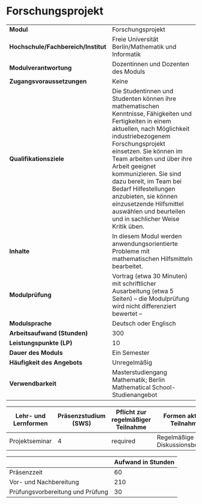 # Forschungsprojekt
|                                    |   |
|------------------------------------|---|
|**Modul**                           | Forschungsprojekt |
|**Hochschule/Fachbereich/Institut** | Freie Universität Berlin/Mathematik und Informatik |
|**Modulverantwortung**              | Dozentinnen und Dozenten des Moduls |
|**Zugangsvoraussetzungen**          | Keine |
|**Qualifikationsziele**             | Die Studentinnen und Studenten können ihre mathematischen Kenntnisse, Fähigkeiten und Fertigkeiten in einem aktuellen, nach Möglichkeit industriebezogenem Forschungsprojekt einsetzen. Sie können im Team arbeiten und über ihre Arbeit geeignet kommunizieren. Sie sind dazu bereit, im Team bei Bedarf Hilfestellungen anzubieten, sie können einzusetzende Hilfsmittel auswählen und beurteilen und in sachlicher Weise Kritik üben. |
|**Inhalte**                         | In diesem Modul werden anwendungsorientierte Probleme mit mathematischen Hilfsmitteln bearbeitet. |
|**Modulprüfung**                    | Vortrag (etwa 30 Minuten) mit schriftlicher Ausarbeitung (etwa 5 Seiten) – die Modulprüfung wird nicht differenziert bewertet – |
|**Modulsprache**                    | Deutsch oder Englisch |
|**Arbeitsaufwand (Stunden)**        | 300 |
|**Leistungspunkte (LP)**            | 10 |
|**Dauer des Moduls**                | Ein Semester |
|**Häufigkeit des Angebots**         | Unregelmäßig |
|**Verwendbarkeit**                  | Masterstudiengang Mathematik; Berlin Mathematical School-Studienangebot |

| Lehr- und Lernformen | Präsenzstudium <br> (SWS) | Pflicht zur regelmäßiger Teilnahme | Formen aktiver Teilnahme |
| ---------------------|---------------------------|------------------------------------|------------------------- |
| Projektseminar       | 4                         | required                           | Regelmäßige Diskussionsbeiträge |

|   | Aufwand in Stunden |
| - |--------------------|
| Präsenzzeit                              | 60    |
| Vor- und Nachbereitung                   | 210   |
| Prüfungsvorbereitung und Prüfung         | 30    |
